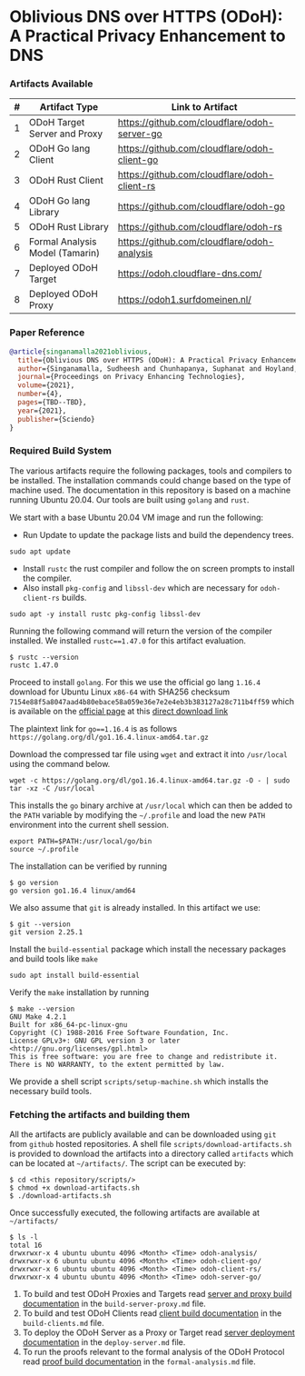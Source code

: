 # Oblivious DNS over HTTPS (ODoH): A Practical Privacy Enhancement to DNS

### Artifacts Available
| # | Artifact Type                   | Link to Artifact                             |
|---|---------------------------------|----------------------------------------------|
| 1 | ODoH Target Server and Proxy    | https://github.com/cloudflare/odoh-server-go |
| 2 | ODoH Go lang Client             | https://github.com/cloudflare/odoh-client-go |
| 3 | ODoH Rust Client                | https://github.com/cloudflare/odoh-client-rs |
| 4 | ODoH Go lang Library            | https://github.com/cloudflare/odoh-go        |
| 5 | ODoH Rust Library               | https://github.com/cloudflare/odoh-rs        |
| 6 | Formal Analysis Model (Tamarin) | https://github.com/cloudflare/odoh-analysis  |
| 7 | Deployed ODoH Target            | https://odoh.cloudflare-dns.com/             |
| 8 | Deployed ODoH Proxy             | https://odoh1.surfdomeinen.nl/               |

### Paper Reference

```bib
@article{singanamalla2021oblivious,
  title={Oblivious DNS over HTTPS (ODoH): A Practical Privacy Enhancement to DNS},
  author={Singanamalla, Sudheesh and Chunhapanya, Suphanat and Hoyland, Jonathan and Vavruša, Marek and Verma, Tanya and Wu, Peter and Fayed, Marwan and Heimerl, Kurtis and Sullivan, Nick and Wood, Christopher},
  journal={Proceedings on Privacy Enhancing Technologies},
  volume={2021},
  number={4},
  pages={TBD--TBD},
  year={2021},
  publisher={Sciendo}
}
```

### Required Build System

The various artifacts require the following packages, tools and compilers to be installed.
The installation commands could change based on the type of machine used. The documentation in this repository
is based on a machine running Ubuntu 20.04. Our tools are built using `golang` and `rust`.

We start with a base Ubuntu 20.04 VM image and run the following:

- Run Update to update the package lists and build the dependency trees.
```shell script
sudo apt update
```

- Install `rustc` the rust compiler and follow the on screen prompts to install the compiler.
- Also install `pkg-config` and `libssl-dev` which are necessary for `odoh-client-rs` builds.

```shell script
sudo apt -y install rustc pkg-config libssl-dev
```

Running the following command will return the version of the compiler installed. We installed `rustc==1.47.0` 
for this artifact evaluation.

```shell script
$ rustc --version
rustc 1.47.0
```

Proceed to install `golang`. For this we use the official go lang `1.16.4` download for Ubuntu Linux `x86-64` with SHA256 checksum `7154e88f5a8047aad4b80ebace58a059e36e7e2e4eb3b383127a28c711b4ff59`
which is available on the [official page](https://golang.org/dl/) at this [direct download link](https://golang.org/dl/go1.16.4.linux-amd64.tar.gz)

The plaintext link for `go==1.16.4` is as follows `https://golang.org/dl/go1.16.4.linux-amd64.tar.gz`

Download the compressed tar file using `wget` and extract it into `/usr/local` using the command below.

```shell script
wget -c https://golang.org/dl/go1.16.4.linux-amd64.tar.gz -O - | sudo tar -xz -C /usr/local
```

This installs the `go` binary archive at `/usr/local` which can then be added to the `PATH` variable by modifying 
the `~/.profile` and load the new `PATH` environment into the current shell session.

```shell script
export PATH=$PATH:/usr/local/go/bin
source ~/.profile
```

The installation can be verified by running

```shell script
$ go version
go version go1.16.4 linux/amd64
```

We also assume that `git` is already installed. In this artifact we use:

```shell script
$ git --version
git version 2.25.1
```

Install the `build-essential` package which install the necessary packages and build tools like `make`

```shell script
sudo apt install build-essential
```

Verify the `make` installation by running

```shell script
$ make --version
GNU Make 4.2.1
Built for x86_64-pc-linux-gnu
Copyright (C) 1988-2016 Free Software Foundation, Inc.
License GPLv3+: GNU GPL version 3 or later <http://gnu.org/licenses/gpl.html>
This is free software: you are free to change and redistribute it.
There is NO WARRANTY, to the extent permitted by law.
```

We provide a shell script `scripts/setup-machine.sh` which installs the necessary build tools.

### Fetching the artifacts and building them

All the artifacts are publicly available and can be downloaded using `git` from `github` hosted repositories.
A shell file `scripts/download-artifacts.sh` is provided to download the artifacts into a directory called `artifacts`
which can be located at `~/artifacts/`. The script can be executed by:

```shell script
$ cd <this repository/scripts/>
$ chmod +x download-artifacts.sh
$ ./download-artifacts.sh
```

Once successfully executed, the following artifacts are available at `~/artifacts/`

```shell script
$ ls -l
total 16
drwxrwxr-x 4 ubuntu ubuntu 4096 <Month> <Time> odoh-analysis/
drwxrwxr-x 6 ubuntu ubuntu 4096 <Month> <Time> odoh-client-go/
drwxrwxr-x 6 ubuntu ubuntu 4096 <Month> <Time> odoh-client-rs/
drwxrwxr-x 4 ubuntu ubuntu 4096 <Month> <Time> odoh-server-go/
```

1. To build and test ODoH Proxies and Targets read [server and proxy build documentation](build-server-proxy.md) in the `build-server-proxy.md` file.
2. To build and test ODoH Clients read [client build documentation](build-clients.md) in the `build-clients.md` file.
3. To deploy the ODoH Server as a Proxy or Target read [server deployment documentation](deploy-server.md) in the `deploy-server.md` file.
4. To run the proofs relevant to the formal analysis of the ODoH Protocol read [proof build documentation](formal-analysis.md) in the `formal-analysis.md` file.
